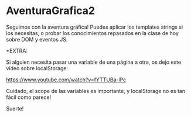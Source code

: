 # AventuraGrafica2
Seguimos con la aventura gráfica! Puedes aplicar los templates strings si los necesitas, o probar los conocimientos repasados en la clase de hoy sobre DOM y eventos JS.

*EXTRA:

Si alguien necesita pasar una variable de una página a otra, os dejo este vídeo sobre localStorage:

https://www.youtube.com/watch?v=fYTTUBa-lPc

Cuidado, el scope de las variables es importante, y localStorage no es tan fácil como parece!

Suerte!
